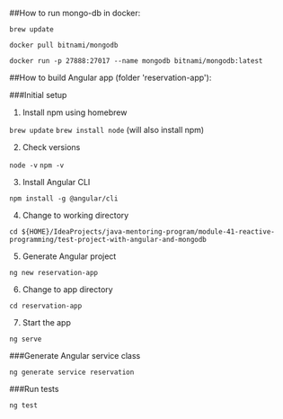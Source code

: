 ##How to run mongo-db in docker:

```brew update```

```docker pull bitnami/mongodb```

```docker run -p 27888:27017 --name mongodb bitnami/mongodb:latest```



##How to build Angular app (folder 'reservation-app'):

###Initial setup

1. Install npm using homebrew

```brew update```
```brew install node```  (will also install npm)

2. Check versions

```node -v```
```npm -v```

3. Install Angular CLI

```npm install -g @angular/cli```

4. Change to working directory

```cd ${HOME}/IdeaProjects/java-mentoring-program/module-41-reactive-programming/test-project-with-angular-and-mongodb```

5. Generate Angular project

```ng new reservation-app```

6. Change to app directory

```cd reservation-app```

7. Start the app

```ng serve```


###Generate Angular service class

```ng generate service reservation```

###Run tests

```ng test```